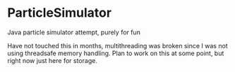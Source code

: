 # ParticleSimulator
Java particle simulator attempt, purely for fun 

Have not touched this in months, multithreading was broken since I was not using threadsafe memory handling. Plan to work on this at some point, but right now just here for storage. 
